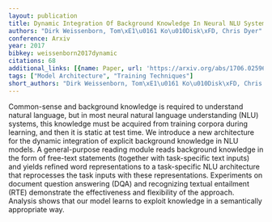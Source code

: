 ```yaml
---
layout: publication
title: Dynamic Integration Of Background Knowledge In Neural NLU Systems
authors: "Dirk Weissenborn, Tom\xE1\u0161 Ko\u010Disk\xFD, Chris Dyer"
conference: Arxiv
year: 2017
bibkey: weissenborn2017dynamic
citations: 68
additional_links: [{name: Paper, url: 'https://arxiv.org/abs/1706.02596'}]
tags: ["Model Architecture", "Training Techniques"]
short_authors: "Dirk Weissenborn, Tom\xE1\u0161 Ko\u010Disk\xFD, Chris Dyer"
---
```

Common-sense and background knowledge is required to understand natural
language, but in most neural natural language understanding (NLU) systems, this
knowledge must be acquired from training corpora during learning, and then it
is static at test time. We introduce a new architecture for the dynamic
integration of explicit background knowledge in NLU models. A general-purpose
reading module reads background knowledge in the form of free-text statements
(together with task-specific text inputs) and yields refined word
representations to a task-specific NLU architecture that reprocesses the task
inputs with these representations. Experiments on document question answering
(DQA) and recognizing textual entailment (RTE) demonstrate the effectiveness
and flexibility of the approach. Analysis shows that our model learns to
exploit knowledge in a semantically appropriate way.
